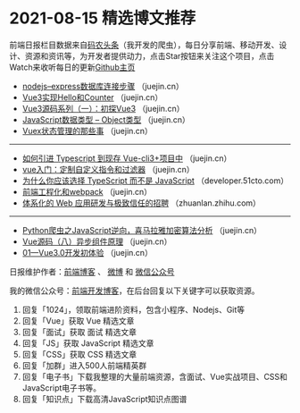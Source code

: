 # 2021-08-15 精选博文推荐

前端日报栏目数据来自[码农头条](https://toutiao.qdkfweb.cn/)（我开发的爬虫），每日分享前端、移动开发、设计、资源和资讯等，为开发者提供动力，点击Star按钮来关注这个项目，点击Watch来收听每日的更新[Github主页](https://github.com/kujian/frontendDaily)
* [nodejs&#8211;express数据库连接步骤](https://juejin.cn/post/6996159617805860900) （juejin.cn）
* [Vue3实现Hello和Counter](https://juejin.cn/post/6996151455477006344) （juejin.cn）
* [Vue3源码系列（一）：初探Vue3](https://juejin.cn/post/6996150379389927432) （juejin.cn）
* [JavaScript数据类型 &#8211; Object类型](https://juejin.cn/post/6996147944533524488) （juejin.cn）
* [Vuex状态管理的那些事](https://juejin.cn/post/6996139680672514078) （juejin.cn）

***
* [如何引进 Typescript 到现存 Vue-cli3+项目中](https://juejin.cn/post/6996106955097899039) （juejin.cn）
* [vue入门：定制自定义指令和过滤器](https://juejin.cn/post/6996221037536870413) （juejin.cn）
* [为什么你应该选择 TypeScript 而不是 JavaScript](https://developer.51cto.com/art/202108/677915.htm) （developer.51cto.com）
* [前端工程化和webpack](https://juejin.cn/post/6996220925431513095) （juejin.cn）
* [体系化的 Web 应用研发与极致信任的招聘](https://zhuanlan.zhihu.com/p/395621272?hmsr=toutiao.io&utm_campaign=toutiao.io&utm_medium=toutiao.io&utm_source=toutiao.io) （zhuanlan.zhihu.com）

***
* [Python爬虫之JavaScript逆向，喜马拉雅加密算法分析](https://juejin.cn/post/6996187682321727518) （juejin.cn）
* [Vue源码（八）异步组件原理](https://juejin.cn/post/6996181756529344526) （juejin.cn）
* [01—Vue3.0开发初体验](https://juejin.cn/post/6996179329356922894) （juejin.cn）

日报维护作者：[前端博客](https://qdkfweb.cn/) 、 [微博](http://weibo.com/kujian) 和 [微信公众号](https://open.weixin.qq.com/qr/code?username=caibaojian_com)

我的微信公众号：[前端开发博客](https://open.weixin.qq.com/qr/code?username=caibaojian_com)，在后台回复以下关键字可以获取资源。

1. 回复「1024」，领取前端进阶资料，包含小程序、Nodejs、Git等
2. 回复「Vue」获取 Vue 精选文章
3. 回复「面试」获取 面试 精选文章
4. 回复「JS」获取 JavaScript 精选文章
5. 回复「CSS」获取 CSS 精选文章
6. 回复「加群」进入500人前端精英群
7. 回复「电子书」下载我整理的大量前端资源，含面试、Vue实战项目、CSS和JavaScript电子书等。
8. 回复「知识点」下载高清JavaScript知识点图谱